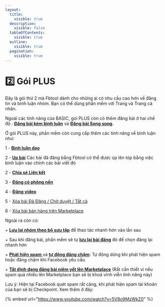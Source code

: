 ```yaml
---
layout:
  title:
    visible: true
  description:
    visible: false
  tableOfContents:
    visible: true
  outline:
    visible: true
  pagination:
    visible: true
---
```


# 2️⃣ Gói PLUS

Đây là gói thứ 2 mà Fbtool dành cho những ai có nhu cầu cao hơn về đăng tin và bình luận nhóm. Bạn có thể dùng phần mềm với Trang và Trang cá nhân.

Ngoài các tính năng của BASIC, gói PLUS còn có thêm đăng bài ở hai chế độ : [**Đăng bài kèm bình luận**](tinh-nang.md#che-do-3-dang-bai-kem-binh-luan) và [**Đăng bài Song song**](tinh-nang.md#che-do-4-dang-song-song)**.**&#x20;

Ở gói PLUS này, phần mềm còn cung cấp thêm các tính năng về bình luận như:

1 - [**Bình luận dạo**](tinh-nang.md#id-3.-binh-luan-dao)

2 - [**Up bài**](tinh-nang.md#id-2.-up-bai) Các bài đã đăng bằng Fbtool có thể được úp lên tóp bằng việc bình luận vào chính các bài viết đó&#x20;

2 - [**Chia sẻ Liên kết**](tinh-nang.md#id-7.-chia-se-link)

3 - [**Đăng có phông nền**](tinh-nang.md#id-8.-dang-co-phong-nen)

4 - [**Đăng video**](tinh-nang.md#id-9.-dang-video)

5 - [Xóa bài Đã Đăng / Chờ duyệt / Tất cả](tinh-nang.md#id-10.-xoa-bai-cho-duyet-da-dang-hoac-tat-ca)

6 - [Xóa bài bán hàng trên Marketplace](tinh-nang.md#id-17.-xoa-bai-dang-ban-hang-marketplace)

Ngoài ra còn có:

\+ [**Lưu lại nhóm theo bộ sưu tập**](tinh-nang.md#id-5.-tinh-nang-tim-kiem-va-bo-suu-tap) để thao tác nhanh hơn vào lần sau

\+ Sau khi đăng bài, phần mềm sẽ tự [**lưu lại bài đăng**](tinh-nang.md#id-6.-chon-nhanh-bai-da-dang) đó để chọn đăng lại nhanh hơn

\+ [**Phát hiện spam** ](tinh-nang.md#id-11.-cac-tinh-nang-an)và [**tự động đăng chậm**](tinh-nang.md#id-11.-cac-tinh-nang-an)**:** Tự động dừng khi phát hiện spam hoặc đăng chậm khi Facebook yêu cầu.

\+ [**Tắt định dạng đăng bài niêm yết lên Marketplace**](tinh-nang.md#id-13.-tat-dinh-dang-dang-bai-len-marketplace-niem-yet) (Rất cần thiết vì nếu spam quá nhiều lên Marketplace bạn sẽ bị khoá vĩnh viễn tính năng này)

Lưu ý: Hiện tại Facebook quét spam rất căng, khi phát hiện spam tài khoản của bạn sẽ bị Checkpoint. Xem thêm ở đây:&#x20;

{% embed url="https://www.youtube.com/watch?v=5V8o9MzWkZ0" %}

